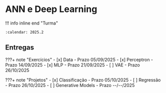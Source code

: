 # ANN e Deep Learning

!!! info inline end "Turma"

    :calendar: 2025.2

## Entregas

???+ note "Exercícios"
    - [x] Data - Prazo 05/09/2025
    - [x] Perceptron - Prazo 14/09/2025
    - [x] MLP - Prazo 21/09/2025
    - [ ] VAE - Prazo 26/10/2025

???+ note "Projetos"
    - [x] Classificação - Prazo 05/10/2025
    - [ ] Regressão - Prazo 26/10/2025
    - [ ] Generative Models - Prazo --/--/2025